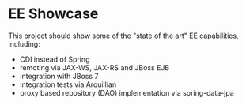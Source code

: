 # EE Showcase #

This project should show some of the "state of the art" EE capabilities, including:

* CDI instead of Spring
* remoting via JAX-WS, JAX-RS and JBoss EJB
* integration with JBoss 7
* integration tests via Arquillian
* proxy based repository (DAO) implementation via spring-data-jpa
